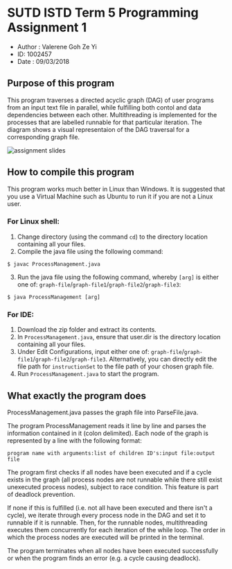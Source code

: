 # SUTD ISTD Term 5 Programming Assignment 1
- Author : Valerene Goh Ze Yi
- ID: 1002457   
- Date : 09/03/2018

## Purpose of this program
This program traverses a directed acyclic graph (DAG) of user programs from an input text file in parallel, while fulfilling both contol and data dependencies between each other. Multithreading is implemented for the processes that are labelled runnable for that particular iteration. The diagram shows a visual representaion of the DAG traversal for a corresponding graph file.

![assignment slides](https://user-images.githubusercontent.com/23626462/37206345-3c7a45aa-23d3-11e8-9ea0-5af78ba5a924.jpg)

## How to compile this program
This program works much better in Linux than Windows. It is suggested that you use a Virtual Machine such as Ubuntu to run it if you are not a Linux user.

### For Linux shell:
1) Change directory (using the command `cd`) to the directory location containing all your files.
2) Compile the java file using the following command:

  `$ javac ProcessManagement.java`
  
 3) Run the java file using the following command, whereby `[arg]` is either one of: `graph-file`/`graph-file1`/`graph-file2`/`graph-file3`:
  
  `$ java ProcessManagement [arg]`
  
### For IDE:
1) Download the zip folder and extract its contents.
2) In `ProcessManagement.java`, ensure that user.dir is the directory location containing all your files.
3) Under Edit Configurations, input either one of: `graph-file`/`graph-file1`/`graph-file2`/`graph-file3`.
  Alternatively, you can directly edit the file path for `instructionSet` to the file path of your chosen graph file.
3) Run `ProcessManagement.java` to start the program.

## What exactly the program does
ProcessManagement.java passes the graph file into ParseFile.java.

The program ProcessManagement reads it line by line and parses the information contained in it (colon delimited). Each node of the graph is represented by a line with the following format:

`program name with arguments:list of children ID's:input file:output file`

The program first checks if all nodes have been executed and if a cycle exists in the graph (all process nodes are not runnable while there still exist unexecuted process nodes), subject to race condition. This feature is part of deadlock prevention.

If none if this is fulfilled (i.e. not all have been executed and there isn't a cycle), we iterate through every process node in the DAG and set it to runnable if it is runnable. Then, for the runnable nodes, multithreading executes them concurrently for each iteration of the while loop. The order in which the process nodes are executed will be printed in the terminal.

The program terminates when all nodes have been executed successfully or when the program finds an error (e.g. a cycle causing deadlock).
